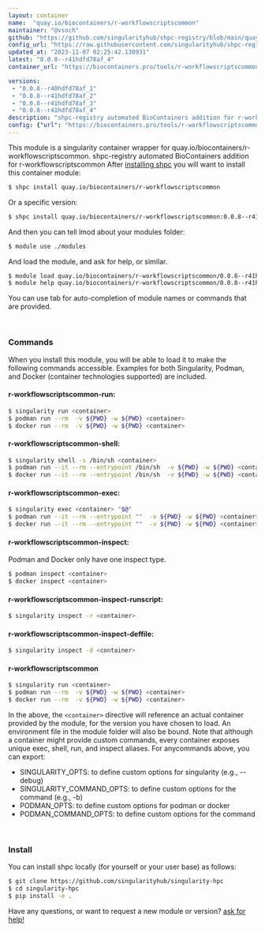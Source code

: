 ```yaml
---
layout: container
name:  "quay.io/biocontainers/r-workflowscriptscommon"
maintainer: "@vsoch"
github: "https://github.com/singularityhub/shpc-registry/blob/main/quay.io/biocontainers/r-workflowscriptscommon/container.yaml"
config_url: "https://raw.githubusercontent.com/singularityhub/shpc-registry/main/quay.io/biocontainers/r-workflowscriptscommon/container.yaml"
updated_at: "2023-11-07 02:25:42.130931"
latest: "0.0.8--r41hdfd78af_4"
container_url: "https://biocontainers.pro/tools/r-workflowscriptscommon"

versions:
 - "0.0.8--r40hdfd78af_1"
 - "0.0.8--r41hdfd78af_2"
 - "0.0.8--r41hdfd78af_3"
 - "0.0.8--r41hdfd78af_4"
description: "shpc-registry automated BioContainers addition for r-workflowscriptscommon"
config: {"url": "https://biocontainers.pro/tools/r-workflowscriptscommon", "maintainer": "@vsoch", "description": "shpc-registry automated BioContainers addition for r-workflowscriptscommon", "latest": {"0.0.8--r41hdfd78af_4": "sha256:1fff5e9c605b5878e70511ed386b035e8b676e81217cdb92ed6ffc051393dce7"}, "tags": {"0.0.8--r40hdfd78af_1": "sha256:a19006b0836a2870b1657441e06d9481f278bb8bcc961a3031f76f0c7fef130a", "0.0.8--r41hdfd78af_2": "sha256:9dbca7fcdb0568d0bfa11cbd109177a06a2566735493c5cbbc9d118100b6b20e", "0.0.8--r41hdfd78af_3": "sha256:276583635ecd8275390a5f063cba913d56cc0f02c30f1b2b1e0e76370470bb01", "0.0.8--r41hdfd78af_4": "sha256:1fff5e9c605b5878e70511ed386b035e8b676e81217cdb92ed6ffc051393dce7"}, "docker": "quay.io/biocontainers/r-workflowscriptscommon"}
---
```


This module is a singularity container wrapper for quay.io/biocontainers/r-workflowscriptscommon.
shpc-registry automated BioContainers addition for r-workflowscriptscommon
After [installing shpc](#install) you will want to install this container module:


```bash
$ shpc install quay.io/biocontainers/r-workflowscriptscommon
```

Or a specific version:

```bash
$ shpc install quay.io/biocontainers/r-workflowscriptscommon:0.0.8--r41hdfd78af_4
```

And then you can tell lmod about your modules folder:

```bash
$ module use ./modules
```

And load the module, and ask for help, or similar.

```bash
$ module load quay.io/biocontainers/r-workflowscriptscommon/0.0.8--r41hdfd78af_4
$ module help quay.io/biocontainers/r-workflowscriptscommon/0.0.8--r41hdfd78af_4
```

You can use tab for auto-completion of module names or commands that are provided.

<br>

### Commands

When you install this module, you will be able to load it to make the following commands accessible.
Examples for both Singularity, Podman, and Docker (container technologies supported) are included.

#### r-workflowscriptscommon-run:

```bash
$ singularity run <container>
$ podman run --rm  -v ${PWD} -w ${PWD} <container>
$ docker run --rm  -v ${PWD} -w ${PWD} <container>
```

#### r-workflowscriptscommon-shell:

```bash
$ singularity shell -s /bin/sh <container>
$ podman run --it --rm --entrypoint /bin/sh  -v ${PWD} -w ${PWD} <container>
$ docker run --it --rm --entrypoint /bin/sh  -v ${PWD} -w ${PWD} <container>
```

#### r-workflowscriptscommon-exec:

```bash
$ singularity exec <container> "$@"
$ podman run --it --rm --entrypoint ""  -v ${PWD} -w ${PWD} <container> "$@"
$ docker run --it --rm --entrypoint ""  -v ${PWD} -w ${PWD} <container> "$@"
```

#### r-workflowscriptscommon-inspect:

Podman and Docker only have one inspect type.

```bash
$ podman inspect <container>
$ docker inspect <container>
```

#### r-workflowscriptscommon-inspect-runscript:

```bash
$ singularity inspect -r <container>
```

#### r-workflowscriptscommon-inspect-deffile:

```bash
$ singularity inspect -d <container>
```



#### r-workflowscriptscommon

```bash
$ singularity run <container>
$ podman run --rm  -v ${PWD} -w ${PWD} <container>
$ docker run --rm  -v ${PWD} -w ${PWD} <container>
```


In the above, the `<container>` directive will reference an actual container provided
by the module, for the version you have chosen to load. An environment file in the
module folder will also be bound. Note that although a container
might provide custom commands, every container exposes unique exec, shell, run, and
inspect aliases. For anycommands above, you can export:

 - SINGULARITY_OPTS: to define custom options for singularity (e.g., --debug)
 - SINGULARITY_COMMAND_OPTS: to define custom options for the command (e.g., -b)
 - PODMAN_OPTS: to define custom options for podman or docker
 - PODMAN_COMMAND_OPTS: to define custom options for the command

<br>

### Install

You can install shpc locally (for yourself or your user base) as follows:

```bash
$ git clone https://github.com/singularityhub/singularity-hpc
$ cd singularity-hpc
$ pip install -e .
```

Have any questions, or want to request a new module or version? [ask for help!](https://github.com/singularityhub/singularity-hpc/issues)